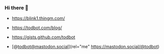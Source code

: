 ### Hi there 👋

- https://blink1.thingm.com/
- https://todbot.com/blog/

- https://gists.github.com/todbot

- [@todbot@mastodon.social](rel="me" https://mastodon.social/@todbot)

<!--
**todbot/todbot** is a ✨ _special_ ✨ repository because its `README.md` (this file) appears on your GitHub profile.

Here are some ideas to get you started:

- 🔭 I’m currently working on ...
- 🌱 I’m currently learning ...
- 👯 I’m looking to collaborate on ...
- 🤔 I’m looking for help with ...
- 💬 Ask me about ...
- 📫 How to reach me: ...
- 😄 Pronouns: ...
- ⚡ Fun fact: ...
-->

